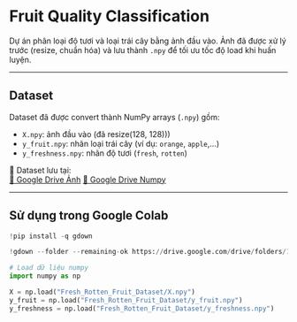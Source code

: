 # Fruit Quality Classification

Dự án phân loại độ tươi và loại trái cây bằng ảnh đầu vào. Ảnh đã được xử lý trước (resize, chuẩn hóa) và lưu thành `.npy` để tối ưu tốc độ load khi huấn luyện.

---

## Dataset

Dataset đã được convert thành NumPy arrays (`.npy`) gồm:

- `X.npy`: ảnh đầu vào (đã resize(128, 128)))
- `y_fruit.npy`: nhãn loại trái cây (ví dụ: `orange`, `apple`,...)
- `y_freshness.npy`: nhãn độ tươi (`fresh`, `rotten`)

📁 Dataset lưu tại:  
[🔗 Google Drive Ảnh](https://drive.google.com/drive/folders/1RzHeizofJqLSi4i-M5FX7USWiNiC3EKh?usp=drive_link)
[🔗 Google Drive Numpy](https://drive.google.com/drive/folders/1NADy3RRIFPnQZLmsVBsf_Q6QV_mPqe51?usp=sharing)

---

## Sử dụng trong Google Colab

```python
!pip install -q gdown

!gdown --folder --remaining-ok https://drive.google.com/drive/folders/1NADy3RRIFPnQZLmsVBsf_Q6QV_mPqe51

# Load dữ liệu numpy
import numpy as np

X = np.load("Fresh_Rotten_Fruit_Dataset/X.npy")
y_fruit = np.load("Fresh_Rotten_Fruit_Dataset/y_fruit.npy")
y_freshness = np.load("Fresh_Rotten_Fruit_Dataset/y_freshness.npy")
